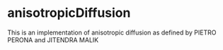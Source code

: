 # anisotropicDiffusion
This is an implementation of anisotropic diffusion as defined by PIETRO PERONA and JITENDRA MALIK
